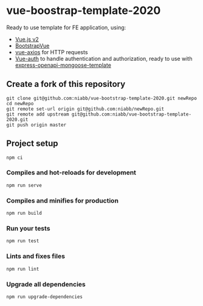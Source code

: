 # vue-boostrap-template-2020
Ready to use template for FE application, using:
- [Vue.js v2](https://vuejs.org/)
- [BootstrapVue](https://bootstrap-vue.org/)
- [vue-axios](https://github.com/imcvampire/vue-axios#readme) for HTTP requests
- [Vue-auth](websanova.com/docs/vue-auth) to handle authentication and authorization, ready to use with [express-openapi-mongoose-template](https://github.com/niabb/express-openapi-mongoose-template)

## Create a fork of this repository
```
git clone git@github.com:niabb/vue-bootstrap-template-2020.git newRepo
cd newRepo
git remote set-url origin git@github.com:niabb/newRepo.git
git remote add upstream git@github.com:niabb/vue-bootstrap-template-2020.git
git push origin master
```

## Project setup
```
npm ci
```

### Compiles and hot-reloads for development
```
npm run serve
```

### Compiles and minifies for production
```
npm run build
```

### Run your tests
```
npm run test
```

### Lints and fixes files
```
npm run lint
```

### Upgrade all dependencies
```
npm run upgrade-dependencies
```
